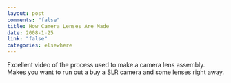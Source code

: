 ```yaml
--- 
layout: post
comments: "false"
title: How Camera Lenses Are Made
date: 2008-1-25
link: "false"
categories: elsewhere
---
```

Excellent video of the process used to make a camera lens assembly.  Makes you want to run out a buy a SLR camera and some lenses right away.

<object width="425" height="355"><param name="movie" value="http://www.youtube.com/v/X7_wL0ZZi6k&rel=1"></param><param name="wmode" value="transparent"></param><embed src="http://www.youtube.com/v/X7_wL0ZZi6k&rel=1" type="application/x-shockwave-flash" wmode="transparent" width="425" height="355"></embed></object>
